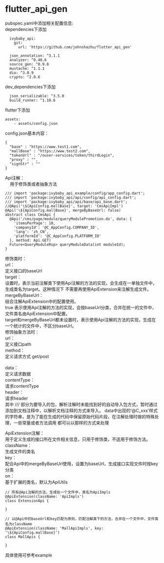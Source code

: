# flutter_api_gen
pubspec.yaml中添加相关配置信息:<br/>
dependencies下添加<br/>
```
  ivybaby_api:
    git:
      url: 'https://github.com/johnshazhu/flutter_api_gen'
  
  json_annotation: ^3.1.1
  analyzer: ^0.40.6
  source_gen: ^0.9.8
  mustache: ^1.1.1
  dio: ^3.0.9
  crypto: ^2.0.6
```
dev_dependencies下添加<br/>
```
  json_serializable: ^3.5.0
  build_runner: ^1.10.6
```
flutter下添加<br/>
```
assets:
    - assets/config.json
```
config.json基本内容：<br/>
```
{
  "base" : "https://www.test1.com",
  "mallBase" : "https://www.test2.com",
  "tokenUrl" : "/ouser-services/token/thirdLogin",
  "proxy" : "",
  "signStr" : ""
}
```

Api注解：<br/>
&nbsp;&nbsp;&nbsp;&nbsp;用于修饰类或者抽象方法<br/>
```
/// import 'package:ivybaby_api_example/config/app_config.dart';
/// import 'package:ivybaby_api/api/config/api_config.dart';
/// import 'package:ivybaby_api/api/base/api_base.dart';
//@Api('\${ApiConfig.mallBase}', target: 'CmsApiImpl')
@Api('\${ApiConfig.mallBase}', mergeByBaseUrl: false)
abstract class CmsApi {
  @Api('/cms/page/module/queryModulePromotion.do', data: {
    'itemsPerPage': 10,
    'companyId': '@C_AppConfig.COMPANY_ID',
    'lang': 'zh_CN',
    'platformId': '@C_AppConfig.PLATFORM_ID'
  }, method: Api.GET)
  Future<QueryModuleRsp> queryModuleData(int moduleId);
}
```
修饰类时：<br/>
    url：<br/>
        定义接口的baseUrl<br/>
    target：<br/>
        设置时，表示当前注解类下使用Api注解的方法的实现，会生成在一单独文件中，生成类名为target。这种情况下
        不需要再使用ApiExtension来注解生成文件。<br/>
    mergeByBaseUrl：<br/>
        结合注解ApiExtension中的配置使用。<br/>
        true 表示使用Api注解的方法的实现，会按baseUrl分类，合并在统一的文件中，文件类名由ApiExtension中配置。<br/>
    target和mergeByBaseUrl都未设置时，表示使用Api注解的方法的实现，生成在一个统计的文件中，不区分baseUrl。<br/>
修饰抽象方法时：<br/>
    url：<br/>
        定义接口path<br/>
    method：<br/>
        定义请求方式 get/post  <br/>  
    data：<br/>
        定义请求数据<br/>
    contentType：<br/>
        请求contentType<br/>
    header：<br/>
        请求header<br/>
其中 /// 部分为要导入的包，解析注解时未能找到好的自动导入包方式，暂时通过添加到文档注释中，以解析文档注释的方式来导入。
data中出现的'@C_xxx'样式的字符串，是为了能在生成的代码中保留原始代码片段，在注解处理时做的特殊处理，一些常量或者方法调用
都可以以那样的方式来处理<br/>

ApiExtension注解：<br/>
    用于定义生成的接口所在文件相关信息，只用于修饰类，不适用于修饰方法。<br/>
    className：<br/>
        生成文件的类名<br/>
    key：<br/>
        配合Api中的mergeByBaseUrl使用，设置为baseUrl，生成接口实现文件时按key分类<br/>
    on：<br/>
        基于扩展的类名，默认为ApiUtils   <br/>
```
// 所有@Api注解的方法，生成在一个文件中，类名为ApiImpls
@ApiExtension(className: 'ApiImpls')
class ExtensionApi {

}

// 以@Api中的baseUrl和key匹配为原则，匹配注解类下的方法，合并在一个文件中，文件类名为className
@ApiExtension(className: 'MallApiImpls', key: '\${ApiConfig.mallBase}')
class MallApis {

}
```
具体使用可参考example